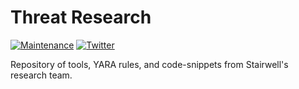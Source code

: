 # Threat Research

[![Maintenance](https://img.shields.io/badge/Maintained%3F-yes-green.svg)](https://GitHub.com/Naereen/StrapDown.js/graphs/commit-activity)
[![Twitter](https://badgen.net/badge/icon/twitter?icon=twitter&label)](https://twitter.com/InsideStairwell)


Repository of tools, YARA rules, and code-snippets from Stairwell's research team.
